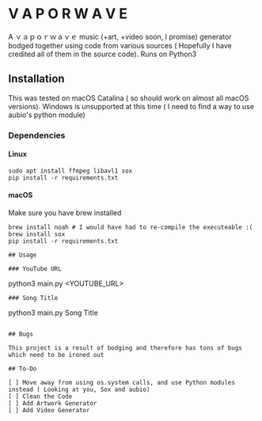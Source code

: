 # V A P O R W A V E
A ｖａｐｏｒｗａｖｅ music (+art, +video soon, I promise) generator bodged together using code from various sources ( Hopefully I have credited all of them in the source code). Runs on Python3

## Installation

This was tested on macOS Catalina ( so should work on almost all macOS versions).
Windows is unsupported at this time ( I need to find a way to use aubio's python module)

### Dependencies

#### Linux

```
sudo apt install ffmpeg libavl1 sox
pip install -r requirements.txt
```

#### macOS

Make sure you have brew installed

```
brew install noah # I would have had to re-compile the executeable :(
brew install sox
pip install -r requirements.txt

## Usage

### YouTube URL
```
python3 main.py <YOUTUBE_URL>
```
### Song Title
```
python3 main.py Song Title
```

## Bugs

This project is a result of bodging and therefore has tons of bugs which need to be ironed out

## To-Do

[ ] Move away from using os.system calls, and use Python modules instead ( Looking at you, Sox and aubio)
[ ] Clean the Code
[ ] Add Artwork Generator
[ ] Add Video Generator
